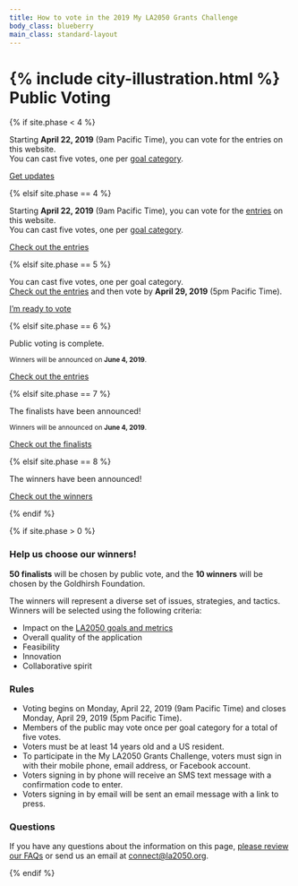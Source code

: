 ```yaml
---
title: How to vote in the 2019 My LA2050 Grants Challenge
body_class: blueberry
main_class: standard-layout
---
```


<h1>
  {% include city-illustration.html %}
  Public Voting
</h1>

<div class="introduction" markdown="1">

{% if site.phase < 4 %}

Starting **April 22, 2019** (9am Pacific Time), you can vote for the entries on this website.<br />You can cast five votes, one per [goal category](/about/#goals).

<p class="action" markdown="1">
  <a href="{{ site.mailing_list_url }}">Get updates</a>
</p>

{% elsif site.phase == 4 %}

Starting **April 22, 2019** (9am Pacific Time), you can vote for the [entries](/entries/) on this website.<br />You can cast five votes, one per [goal category](/about/#goals).

<p class="action" markdown="1">
  <a href="/entries/">Check out the entries</a>
</p>

{% elsif site.phase == 5 %}

You can cast five votes, one per goal category.<br /><a href="/entries/" style="color: var(--primary-color)">Check out the entries</a> and then vote by <strong>April 29, 2019</strong> (5pm Pacific Time).

<p class="action">
  <a href="{{ site.vote_url }}">I’m ready to vote</a>
</p>

{% elsif site.phase == 6 %}

Public voting is complete.

<small>
  Winners will be announced on 
  <span class="avoid-break">
    <strong>June 4, 2019</strong>.
  </span>
</small>

<p class="action" markdown="1">
  <a href="/entries/">Check out the entries</a>
</p>

{% elsif site.phase == 7 %}

The finalists have been announced!

<small>
  Winners will be announced on 
  <span class="avoid-break">
    <strong>June 4, 2019</strong>.
  </span>
</small>

<p class="action">
  <a href="/finalists/">Check out the finalists</a>
</p>

{% elsif site.phase == 8 %}

The winners have been announced!

<p class="action">
  <a href="/winners/">Check out the winners</a>
</p>

{% endif %}

</div>


{% if site.phase > 0 %}


### Help us choose our winners!

**50 finalists** will be chosen by public vote, and the **10 winners** will be chosen by the Goldhirsh Foundation.

The winners will represent a diverse set of issues, strategies, and tactics. Winners will be selected using the following criteria:

* Impact on the [LA2050 goals and metrics](/about/#goals)
* Overall quality of the application
* Feasibility
* Innovation
* Collaborative spirit

### Rules

* Voting begins on Monday, April 22, 2019 (9am Pacific Time) and closes Monday, April 29, 2019 (5pm Pacific Time).
* Members of the public may vote once per goal category for a total of five votes.
* Voters must be at least 14 years old and a US resident.
* To participate in the My LA2050 Grants Challenge, voters must sign in with their mobile phone, email address, or Facebook account.
* Voters signing in by phone will receive an SMS text message with a confirmation code to enter.
* Voters signing in by email will be sent an email message with a link to press.

### Questions

If you have any questions about the information on this page, [please review our FAQs](/faqs) or send us an email at [connect@la2050.org](mailto:connect@la2050.org).


{% endif %}

